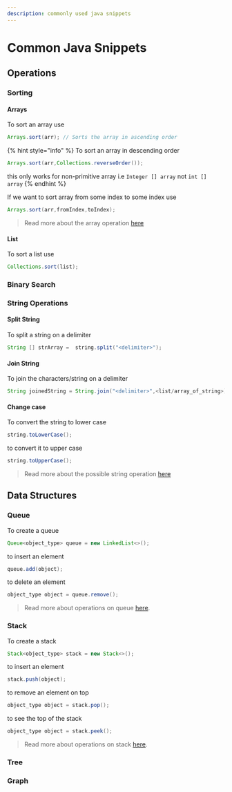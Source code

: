 ```yaml
---
description: commonly used java snippets
---
```


# Common Java Snippets

## Operations

### Sorting

#### Arrays

To sort an array use&#x20;

```java
Arrays.sort(arr); // Sorts the array in ascending order
```

{% hint style="info" %}
To sort an array in descending order&#x20;

```java
Arrays.sort(arr,Collections.reverseOrder());
```

this only works for non-primitive array i.e `Integer [] array` not `int [] array`
{% endhint %}



If we want to sort array from some index to some index use

```java
Arrays.sort(arr,fromIndex,toIndex);
```

> Read more about the array operation [here](https://docs.oracle.com/javase/8/docs/api/java/util/Arrays.html)

#### List

To sort a list use&#x20;

```java
Collections.sort(list);
```

### Binary Search



### String Operations

#### Split String

To split a string on a delimiter

```java
String [] strArray =  string.split("<delimiter>");
```

#### Join String

To join the characters/string on a delimiter&#x20;

```java
String joinedString = String.join("<delimiter>",<list/array_of_string>);
```

#### Change case

To convert the string to lower case

```java
string.toLowerCase();
```

to convert it to upper case

```java
string.toUpperCase();
```



> Read more about the possible string operation [here](https://docs.oracle.com/javase/8/docs/api/java/lang/String.html)

## Data Structures

### Queue

To create a queue&#x20;

```java
Queue<object_type> queue = new LinkedList<>();
```

to insert an element&#x20;

```java
queue.add(object);
```

to delete an element

```java
object_type object = queue.remove();
```

> Read more about operations on queue [here](https://docs.oracle.com/javase/8/docs/api/java/util/Queue.html).&#x20;

### Stack

To create a stack&#x20;

```java
Stack<object_type> stack = new Stack<>();
```

to insert an element&#x20;

```java
stack.push(object);
```

to remove an element on top

```java
object_type object = stack.pop();
```

to see the top of the stack

```java
object_type object = stack.peek();
```



> Read more about operations on stack [here](https://docs.oracle.com/javase/8/docs/api/java/util/Stack.html).&#x20;



### Tree



### Graph




